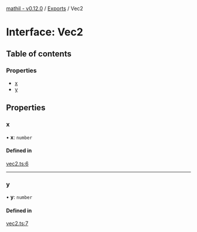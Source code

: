 [mathil - v0.12.0](../README.md) / [Exports](../modules.md) / Vec2

# Interface: Vec2

## Table of contents

### Properties

- [x](Vec2.md#x)
- [y](Vec2.md#y)

## Properties

### x

• **x**: `number`

#### Defined in

[vec2.ts:6](https://github.com/eransed/mathil/blob/84118e9/src/vec2.ts#L6)

___

### y

• **y**: `number`

#### Defined in

[vec2.ts:7](https://github.com/eransed/mathil/blob/84118e9/src/vec2.ts#L7)
